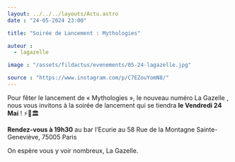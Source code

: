```yaml
---
layout: ../../../layouts/Actu.astro
date : "24-05-2024 23:00"

title: "Soirée de Lancement : Mythologies"

auteur :
  - lagazelle

image : "/assets/fildactus/evenements/05-24-lagazelle.jpg"

source : "https://www.instagram.com/p/C7EZouYomN8/"
---
```


Pour fêter le lancement de « Mythologies », le nouveau numéro La Gazelle , nous vous invitons à la soirée de lancement qui se tiendra __le Vendredi 24 Mai__ ! ⚡️🏺🏛️

__Rendez-vous à 19h30__ au bar l’Ecurie au 58 Rue de la Montagne Sainte-Geneviève, 75005 Paris

On espère vous y voir nombreux, La Gazelle.